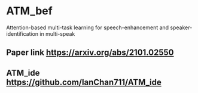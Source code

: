 # ATM_bef
Attention-based multi-task learning for speech-enhancement and speaker-identification in multi-speak

## Paper link https://arxiv.org/abs/2101.02550
## ATM_ide https://github.com/IanChan711/ATM_ide
